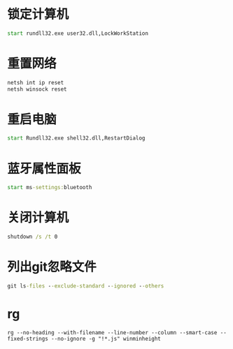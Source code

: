# 锁定计算机

```bat
start rundll32.exe user32.dll,LockWorkStation
```

# 重置网络

```bat
netsh int ip reset
netsh winsock reset
```

# 重启电脑

```bat
start Rundll32.exe shell32.dll,RestartDialog
```

# 蓝牙属性面板

```bat
start ms-settings:bluetooth
```

# 关闭计算机

```bat
shutdown /s /t 0
```

# 列出git忽略文件

```bat
git ls-files --exclude-standard --ignored --others
```

# rg

```dos
rg --no-heading --with-filename --line-number --column --smart-case --fixed-strings --no-ignore -g "!*.js" winminheight
```
